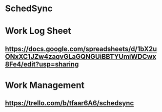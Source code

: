 # SchedSync

# Work Log Sheet
## https://docs.google.com/spreadsheets/d/1bX2uONxXC1JZw4zaqvGLaGQNGUiBBTYUmiWDCwx8Fe4/edit?usp=sharing

# Work Management
## https://trello.com/b/tfaar6A6/schedsync

